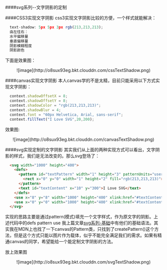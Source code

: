 ####svg系列--文字阴影的定制

####CSS3实现文字阴影
  css3实现文字阴影比较的方便，一个样式就能解决：
```js
  text-shadow: 5px 5px 3px rgb(213,213,213);
  由左往右：
  水平偏移量
  垂直偏移量
  阴影模糊程度
  阴影颜色
```
  下面是效果图：

<center>![image](http://o8sux93eg.bkt.clouddn.com/cssTextShadow.png)</center>


####canvas实现文字阴影
  本人canvas学的不是太精，目前只能采用以下方式实现文字阴影：
```js
  context.shadowOffsetX = 8;
  context.shadowOffsetY = 8;
  context.shadowColor = "rgb(213,213,213)";
  context.shadowBlur = 4;
  context.font = "60px Helvetica, Arial, sans-serif";
  context.fillText("I Love SVG",20,200);
```  

  效果图:

<center>![image](http://o8sux93eg.bkt.clouddn.com/canvasTextShadow.png)</center>

####svg实现定制的文字阴影
   其实我们从上面的两种实现方式可以看出，文字阴影的样式，我们是无法改变的。那么svg登场了：
```html
  <svg width="1000" height="400">
    <defs>
      <pattern id="textPattern" width="1" height="3" patternUnits="userSpaceOnUse" patternTransform="rotate(30)">
        <rect x="0" y="0" width="1" height="2" fill="rgb(213,213,213)"></rect>
      </pattern>
      <text id="textContent" x="10" y="300">I Love SVG</text>
    </defs>
    <use x="8" y="8" width="1000" height="400" xlink:href="#textContent" fill="url(#textPattern)"></use>
    <use x="0" y="0" width="1000" height="400" xlink:href="#textContent"></use>
  </svg>
```
  实现的思路主要是通过pattern(模式)填充一个文字样式，作为原文字的阴影。上述代码中的defs pattern use 我上篇文章[svg系列-基础](https://github.com/15751165579/ThinkInCoding/blob/master/%E6%96%87%E7%AB%A0/svg%E7%B3%BB%E5%88%97--%E5%9F%BA%E7%A1%80.md)中有他们的基础语法。其实我在MDN上也找了一下canvas的Pattern类，只找到了createPattern()这个方法，但是这个方式只能以图片作为载体，似乎不能完全满足我们的需求。如果有精通canvas的同学，希望能给一个能定制文字阴影的方法。

  放上效果图

<center>![image](http://o8sux93eg.bkt.clouddn.com/svgTextShadow.png)</center>
